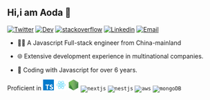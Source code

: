## Hi,i am Aoda 👋

[![Twitter](https://img.shields.io/badge/-Twitter-1DA1F2?style=for-the-badge&logo=twitter&logoColor=white&link=https://twitter.com/aoda2826)](https://twitter.com/aoda2826)
[![Dev](https://img.shields.io/badge/-Dev.to-ffffff?style=for-the-badge&logo=dev.to&logoColor=0A0A0A)](https://dev.to/aoda-zhang)
[![stackoverflow](https://img.shields.io/badge/-stackoverflow-%23333?style=for-the-badge&logo=stackoverflow&logoColor=white)](https://stackoverflow.com/users/15841174/aoda)
[![Linkedin](https://img.shields.io/badge/-LinkedIn-0077B5?style=for-the-badge&logo=linkedin&logoColor=white&link=https://www.linkedin.com/in/aodazhang)](https://www.linkedin.com/in/aodazhang)
[![Email](https://img.shields.io/badge/-Email-%23333?style=for-the-badge&logo=gmail&logoColor=white)](mailto:aodazhang666@gmail.com)

- 🧑‍💻 A Javascript Full-stack engineer from China-mainland

- 🌐 Extensive development experience in multinational companies.

- 💼 Coding with Javascript for over 6 years.

Proficient in 
<code><img height="25" alt="typescript" src="https://raw.githubusercontent.com/github/explore/80688e429a7d4ef2fca1e82350fe8e3517d3494d/topics/typescript/typescript.png"></code>
<code><img height="25" alt="react" src="https://raw.githubusercontent.com/github/explore/80688e429a7d4ef2fca1e82350fe8e3517d3494d/topics/react/react.png"></code>
<code><img height="25" alt="nodejs" src="https://raw.githubusercontent.com/github/explore/80688e429a7d4ef2fca1e82350fe8e3517d3494d/topics/nodejs/nodejs.png"></code> 
<code><img height="25" alt="nextjs" src="https://cdn-1.webcatalog.io/catalog/next-js-docs/next-js-docs-icon-filled-256.png?v=1675593584368"></code> 
<code><img height="25" alt="nestjs" src="https://nestjs.com/logo-small-gradient.76616405.svg"></code>
<code><img height="25" alt="aws" src="https://upload.wikimedia.org/wikipedia/commons/thumb/5/5c/AWS_Simple_Icons_AWS_Cloud.svg/512px-AWS_Simple_Icons_AWS_Cloud.svg.png?25191001252601"></code>
<code><img height="25" alt="mongoDB" src="https://repvue.imgix.net/a9yxc48y3ay5dm2udzwizc2bdyph?auto=format&fit=max&w=384&q=100"></code> 
